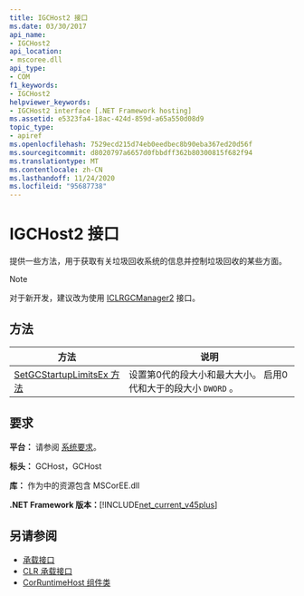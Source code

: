 ```yaml
---
title: IGCHost2 接口
ms.date: 03/30/2017
api_name:
- IGCHost2
api_location:
- mscoree.dll
api_type:
- COM
f1_keywords:
- IGCHost2
helpviewer_keywords:
- IGCHost2 interface [.NET Framework hosting]
ms.assetid: e5323fa4-18ac-424d-859d-a65a550d08d9
topic_type:
- apiref
ms.openlocfilehash: 7529ecd215d74eb0eedbec8b90eba367ed20d56f
ms.sourcegitcommit: d8020797a6657d0fbbdff362b80300815f682f94
ms.translationtype: MT
ms.contentlocale: zh-CN
ms.lasthandoff: 11/24/2020
ms.locfileid: "95687738"
---
```

# <a name="igchost2-interface"></a>IGCHost2 接口

提供一些方法，用于获取有关垃圾回收系统的信息并控制垃圾回收的某些方面。  
  
> [!NOTE]
> 对于新开发，建议改为使用 [ICLRGCManager2](iclrgcmanager2-interface.md) 接口。  
  
## <a name="methods"></a>方法  
  
|方法|说明|  
|------------|-----------------|  
|[SetGCStartupLimitsEx 方法](igchost2-setgcstartuplimitsex-method.md)|设置第0代的段大小和最大大小。 启用0代和大于的段大小 `DWORD` 。|  
  
## <a name="requirements"></a>要求  

 **平台：** 请参阅 [系统要求](../../get-started/system-requirements.md)。  
  
 **标头：** GCHost，GCHost  
  
 **库：** 作为中的资源包含 MSCorEE.dll  
  
 **.NET Framework 版本：**[!INCLUDE[net_current_v45plus](../../../../includes/net-current-v45plus-md.md)]  
  
## <a name="see-also"></a>另请参阅

- [承载接口](hosting-interfaces.md)
- [CLR 承载接口](clr-hosting-interfaces.md)
- [CorRuntimeHost 组件类](corruntimehost-coclass.md)
